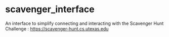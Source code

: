 # scavenger_interface
An interface to simplify connecting and interacting with the Scavenger Hunt Challenge : https://scavenger-hunt.cs.utexas.edu
